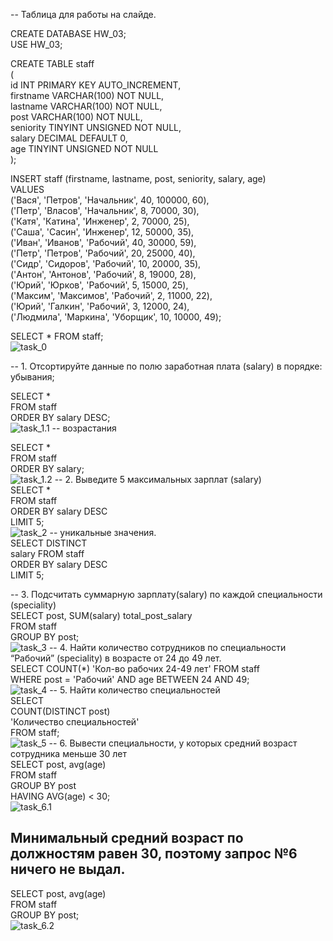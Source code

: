 -- Таблица для работы на слайде.<br>

CREATE DATABASE HW_03;<br>
USE HW_03;<br>

CREATE TABLE staff<br>
(<br>
    id INT PRIMARY KEY AUTO_INCREMENT,<br>
    firstname VARCHAR(100) NOT NULL,<br>
    lastname VARCHAR(100) NOT NULL,<br>
    post VARCHAR(100) NOT NULL,<br>
    seniority TINYINT UNSIGNED NOT NULL,<br>
    salary DECIMAL DEFAULT 0,<br>
    age TINYINT UNSIGNED NOT NULL <br>
);<br>

INSERT staff (firstname, lastname, post, seniority, salary, age)<br>
VALUES <br>
	('Вася', 'Петров', 'Начальник', 40, 100000, 60),<br>
    ('Петр', 'Власов', 'Начальник', 8, 70000, 30),<br>
    ('Катя', 'Катина', 'Инженер', 2, 70000, 25),<br>
    ('Саша', 'Сасин', 'Инженер', 12, 50000, 35),<br>
    ('Иван', 'Иванов', 'Рабочий', 40, 30000, 59),<br>
    ('Петр', 'Петров', 'Рабочий', 20, 25000, 40),<br>
    ('Сидр', 'Сидоров', 'Рабочий', 10, 20000, 35),<br>
    ('Антон', 'Антонов', 'Рабочий', 8, 19000, 28),<br>
    ('Юрий', 'Юрков', 'Рабочий', 5, 15000, 25),<br>
    ('Максим', 'Максимов', 'Рабочий', 2, 11000, 22),<br>
    ('Юрий', 'Галкин', 'Рабочий', 3, 12000, 24),<br>
    ('Людмила', 'Маркина', 'Уборщик', 10, 10000, 49);<br>
    
SELECT * FROM staff;<br>
![task_0](img/task_0.png)

-- 1. Отсортируйте данные по полю заработная плата (salary) в порядке: убывания; <br>

SELECT * <br>
FROM staff <br>
ORDER BY salary DESC;<br>
![task_1.1](img/task_1.1.png)
-- возрастания<br>

SELECT * <br>
FROM staff <br>
ORDER BY salary;<br>
![task_1.2](img/task_1.2.png)
-- 2. Выведите 5 максимальных зарплат (salary)<br>
SELECT * <br>
FROM staff <br>
ORDER BY salary DESC<br>
LIMIT 5;<br>
![task_2](img/task_2.png)
-- уникальные значения.<br>
SELECT DISTINCT <br>
salary FROM staff <br>
ORDER BY salary DESC<br>
LIMIT 5;<br>

-- 3. Подсчитать суммарную зарплату(salary) по каждой специальности (speciality)<br>
SELECT post, SUM(salary) total_post_salary <br>
FROM staff<br>
GROUP BY post;<br>
![task_3](img/task_3.png)
-- 4. Найти количество сотрудников по специальности “Рабочий” (speciality) в возрасте от 24 до 49 лет.<br>
SELECT COUNT(*) 'Кол-во рабочих 24-49 лет' FROM staff<br>
WHERE post = 'Рабочий' AND age BETWEEN 24 AND 49;<br>
![task_4](img/task_4.png)
-- 5. Найти количество специальностей<br>
SELECT <br>
COUNT(DISTINCT post) <br>
'Количество специальностей' <br>
FROM staff;<br>
![task_5](img/task_5.png)
-- 6. Вывести специальности, у которых средний возраст сотрудника меньше 30 лет<br>
SELECT post, avg(age)<br>
FROM staff<br>
GROUP BY post<br>
HAVING AVG(age) < 30;<br>
![task_6.1](img/task_6.1.png)
<br>
## Минимальный средний возраст по должностям равен 30, поэтому запрос №6 ничего не выдал.
SELECT post, avg(age)<br>
FROM staff<br>
GROUP BY post;<br>
![task_6.2](img/task_6.2.png)
